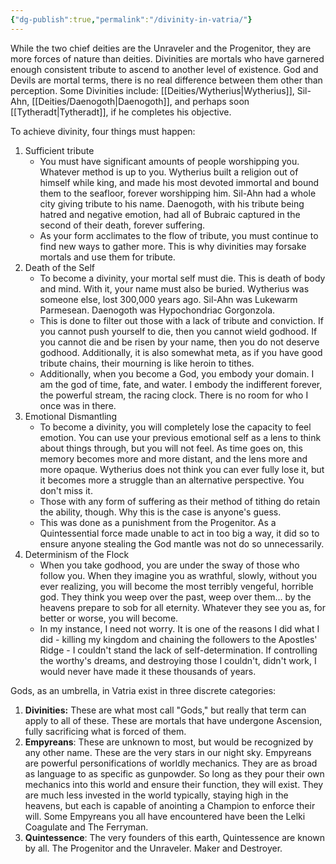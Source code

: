 ```yaml
---
{"dg-publish":true,"permalink":"/divinity-in-vatria/"}
---
```


While the two chief deities are the Unraveler and the Progenitor, they are more forces of nature than deities. Divinities are mortals who have garnered enough consistent tribute to ascend to another level of existence. God and Devils are mortal terms, there is no real difference between them other than perception. Some Divinities include: [[Deities/Wytherius\|Wytherius]], Sil-Ahn, [[Deities/Daenogoth\|Daenogoth]], and perhaps soon [[Tytheradt\|Tytheradt]], if he completes his objective.

To achieve divinity, four things must happen:
1. Sufficient tribute
	- You must have significant amounts of people worshipping you. Whatever method is up to you. Wytherius built a religion out of himself while king, and made his most devoted immortal and bound them to the seafloor, forever worshipping him. Sil-Ahn had a whole city giving tribute to his name. Daenogoth, with his tribute being hatred and negative emotion, had all of Bubraic captured in the second of their death, forever suffering. 
	- As your form acclimates to the flow of tribute, you must continue to find new ways to gather more. This is why divinities may forsake mortals and use them for tribute.
2. Death of the Self
	- To become a divinity, your mortal self must die. This is death of body and mind. With it, your name must also be buried. Wytherius was someone else, lost 300,000 years ago. Sil-Ahn was Lukewarm Parmesean. Daenogoth was Hypochondriac Gorgonzola.
	- This is done to filter out those with a lack of tribute and conviction. If you cannot push yourself to die, then you cannot wield godhood. If you cannot die and be risen by your name, then you do not deserve godhood. Additionally, it is also somewhat meta, as if you have good tribute chains, their mourning is like heroin to tithes.
	- Additionally, when you become a God, you embody your domain. I am the god of time, fate, and water. I embody the indifferent forever, the powerful stream, the racing clock. There is no room for who I once was in there.
3. Emotional Dismantling
	- To become a divinity, you will completely lose the capacity to feel emotion. You can use your previous emotional self as a lens to think about things through, but you will not feel. As time goes on, this memory becomes more and more distant, and the lens more and more opaque. Wytherius does not think you can ever fully lose it, but it becomes more a struggle than an alternative perspective. You don't miss it. 
	- Those with any form of suffering as their method of tithing do retain the ability, though. Why this is the case is anyone's guess.
	- This was done as a punishment from the Progenitor. As a Quintessential force made unable to act in too big a way, it did so to ensure anyone stealing the God mantle was not do so unnecessarily. 
4. Determinism of the Flock
	- When you take godhood, you are under the sway of those who follow you. When they imagine you as wrathful, slowly, without you ever realizing, you will become the most terribly vengeful, horrible god. They think you weep over the past, weep over them... by the heavens prepare to sob for all eternity. Whatever they see you as, for better or worse, you will become.
	- In my instance, I need not worry. It is one of the reasons I did what I did - killing my kingdom and chaining the followers to the Apostles' Ridge - I couldn't stand the lack of self-determination. If controlling the worthy's dreams, and destroying those I couldn't, didn't work, I would never have made it these thousands of years.


Gods, as an umbrella, in Vatria exist in three discrete categories:
1. **Divinities:** These are what most call "Gods," but really that term can apply to all of these. These are mortals that have undergone Ascension, fully sacrificing what is forced of them.
2. **Empyreans**: These are unknown to most, but would be recognized by any other name. These are the very stars in our night sky. Empyreans are powerful personifications of worldly mechanics. They are as broad as language to as specific as gunpowder. So long as they pour their own mechanics into this world and ensure their function, they will exist. They are much less invested in the world typically, staying high in the heavens, but each is capable of anointing a Champion to enforce their will. Some Empyreans you all have encountered have been the Lelki Coagulate and The Ferryman.
3. **Quintessence**: The very founders of this earth, Quintessence are known by all. The Progenitor and the Unraveler. Maker and Destroyer. 